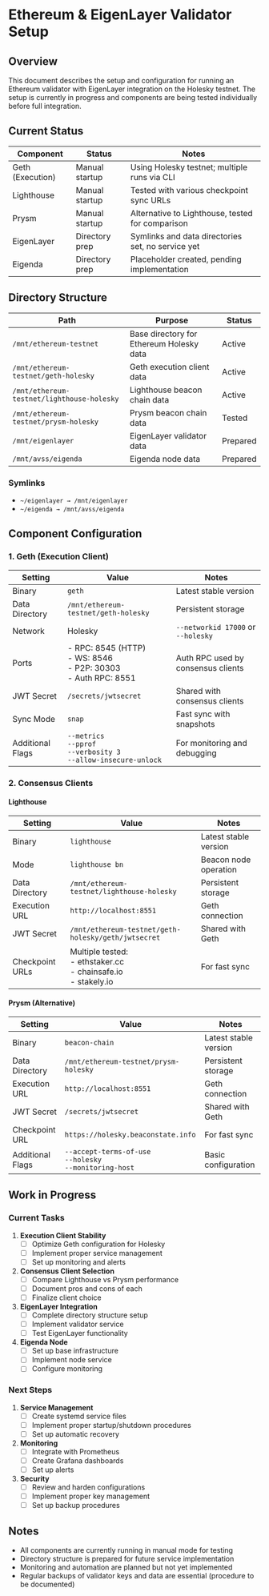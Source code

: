 # Ethereum & EigenLayer Validator Setup

## Overview
This document describes the setup and configuration for running an Ethereum validator with EigenLayer integration on the Holesky testnet. The setup is currently in progress and components are being tested individually before full integration.

## Current Status
| Component | Status | Notes |
|-----------|---------|-------|
| Geth (Execution) | Manual startup | Using Holesky testnet; multiple runs via CLI |
| Lighthouse | Manual startup | Tested with various checkpoint sync URLs |
| Prysm | Manual startup | Alternative to Lighthouse, tested for comparison |
| EigenLayer | Directory prep | Symlinks and data directories set, no service yet |
| Eigenda | Directory prep | Placeholder created, pending implementation |

## Directory Structure
| Path | Purpose | Status |
|------|---------|--------|
| `/mnt/ethereum-testnet` | Base directory for Ethereum Holesky data | Active |
| `/mnt/ethereum-testnet/geth-holesky` | Geth execution client data | Active |
| `/mnt/ethereum-testnet/lighthouse-holesky` | Lighthouse beacon chain data | Active |
| `/mnt/ethereum-testnet/prysm-holesky` | Prysm beacon chain data | Tested |
| `/mnt/eigenlayer` | EigenLayer validator data | Prepared |
| `/mnt/avss/eigenda` | Eigenda node data | Prepared |

### Symlinks
- `~/eigenlayer → /mnt/eigenlayer`
- `~/eigenda → /mnt/avss/eigenda`

## Component Configuration

### 1. Geth (Execution Client)
| Setting | Value | Notes |
|---------|-------|-------|
| Binary | `geth` | Latest stable version |
| Data Directory | `/mnt/ethereum-testnet/geth-holesky` | Persistent storage |
| Network | Holesky | `--networkid 17000` or `--holesky` |
| Ports | - RPC: 8545 (HTTP)<br>- WS: 8546<br>- P2P: 30303<br>- Auth RPC: 8551 | Auth RPC used by consensus clients |
| JWT Secret | `/secrets/jwtsecret` | Shared with consensus clients |
| Sync Mode | `snap` | Fast sync with snapshots |
| Additional Flags | `--metrics`<br>`--pprof`<br>`--verbosity 3`<br>`--allow-insecure-unlock` | For monitoring and debugging |

### 2. Consensus Clients

#### Lighthouse
| Setting | Value | Notes |
|---------|-------|-------|
| Binary | `lighthouse` | Latest stable version |
| Mode | `lighthouse bn` | Beacon node operation |
| Data Directory | `/mnt/ethereum-testnet/lighthouse-holesky` | Persistent storage |
| Execution URL | `http://localhost:8551` | Geth connection |
| JWT Secret | `/mnt/ethereum-testnet/geth-holesky/geth/jwtsecret` | Shared with Geth |
| Checkpoint URLs | Multiple tested:<br>- ethstaker.cc<br>- chainsafe.io<br>- stakely.io | For fast sync |

#### Prysm (Alternative)
| Setting | Value | Notes |
|---------|-------|-------|
| Binary | `beacon-chain` | Latest stable version |
| Data Directory | `/mnt/ethereum-testnet/prysm-holesky` | Persistent storage |
| Execution URL | `http://localhost:8551` | Geth connection |
| JWT Secret | `/secrets/jwtsecret` | Shared with Geth |
| Checkpoint URL | `https://holesky.beaconstate.info` | For fast sync |
| Additional Flags | `--accept-terms-of-use`<br>`--holesky`<br>`--monitoring-host` | Basic configuration |

## Work in Progress

### Current Tasks
1. **Execution Client Stability**
   - [ ] Optimize Geth configuration for Holesky
   - [ ] Implement proper service management
   - [ ] Set up monitoring and alerts

2. **Consensus Client Selection**
   - [ ] Compare Lighthouse vs Prysm performance
   - [ ] Document pros and cons of each
   - [ ] Finalize client choice

3. **EigenLayer Integration**
   - [ ] Complete directory structure setup
   - [ ] Implement validator service
   - [ ] Test EigenLayer functionality

4. **Eigenda Node**
   - [ ] Set up base infrastructure
   - [ ] Implement node service
   - [ ] Configure monitoring

### Next Steps
1. **Service Management**
   - [ ] Create systemd service files
   - [ ] Implement proper startup/shutdown procedures
   - [ ] Set up automatic recovery

2. **Monitoring**
   - [ ] Integrate with Prometheus
   - [ ] Create Grafana dashboards
   - [ ] Set up alerts

3. **Security**
   - [ ] Review and harden configurations
   - [ ] Implement proper key management
   - [ ] Set up backup procedures

## Notes
- All components are currently running in manual mode for testing
- Directory structure is prepared for future service implementation
- Monitoring and automation are planned but not yet implemented
- Regular backups of validator keys and data are essential (procedure to be documented)
